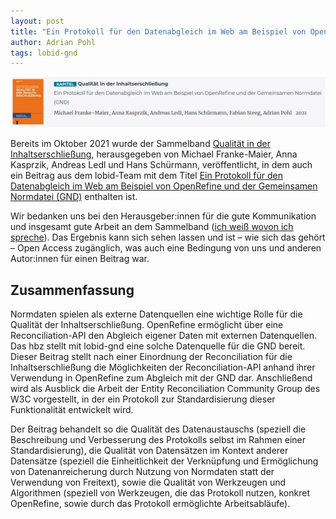 ```yaml
---
layout: post
title: "Ein Protokoll für den Datenabgleich im Web am Beispiel von OpenRefine und der Gemeinsamen Normdatei (GND)"
author: Adrian Pohl
tags: lobid-gnd
---
```


<img src="/images/recon-article-screenshot.png" alt="Screenshot mit bibliographischen Angaben des Beitrags von der De-Gruyter-Webseite.">

Bereits im Oktober 2021 wurde der Sammelband [Qualität in der Inhaltserschließung](https://doi.org/10.1515/9783110691597), herausgegeben von Michael Franke-Maier, Anna Kasprzik, Andreas Ledl und Hans Schürmann, veröffentlicht, in dem auch ein Beitrag aus dem lobid-Team mit dem Titel <a href="https://doi.org/10.1515/9783110691597-013">Ein Protokoll für den Datenabgleich im Web am Beispiel von OpenRefine und der Gemeinsamen Normdatei (GND)</a> enthalten ist.

Wir bedanken uns bei den Herausgeber:innen für die gute Kommunikation und insgesamt gute Arbeit an dem Sammelband (<a href="https://www.uebertext.org/2014/03/sammelband-herausgeben-gelernt.html">ich weiß wovon ich spreche</a>). Das Ergebnis kann sich sehen lassen und ist – wie sich das gehört – Open Access zugänglich, was auch eine Bedingung von uns und anderen Autor:innen für einen Beitrag war. 

## Zusammenfassung

Normdaten spielen als externe Datenquellen eine wichtige Rolle für die Qualität der Inhaltserschließung. OpenRefine ermöglicht über eine Reconciliation-API den Abgleich eigener Daten mit externen Datenquellen. Das hbz stellt mit lobid-gnd eine solche Datenquelle für die GND bereit. Dieser Beitrag stellt nach einer Einordnung der Reconciliation für die Inhaltserschließung die Möglichkeiten der Reconciliation-API anhand ihrer Verwendung in OpenRefine zum Abgleich mit der GND dar. Anschließend wird als Ausblick die Arbeit der Entity Reconciliation Community Group des W3C vorgestellt, in der ein Protokoll zur Standardisierung dieser Funktionalität entwickelt wird.

Der Beitrag behandelt so die Qualität des Datenaustauschs (speziell die Beschreibung und Verbesserung des Protokolls selbst im Rahmen einer Standardisierung), die Qualität von Datensätzen im Kontext anderer Datensätze (speziell die Einheitlichkeit der Verknüpfung und Ermöglichung von Datenanreicherung durch Nutzung von Normdaten statt der Verwendung von Freitext), sowie die Qualität von Werkzeugen und Algorithmen (speziell von Werkzeugen, die das Protokoll nutzen, konkret OpenRefine, sowie durch das Protokoll ermöglichte Arbeitsabläufe).


